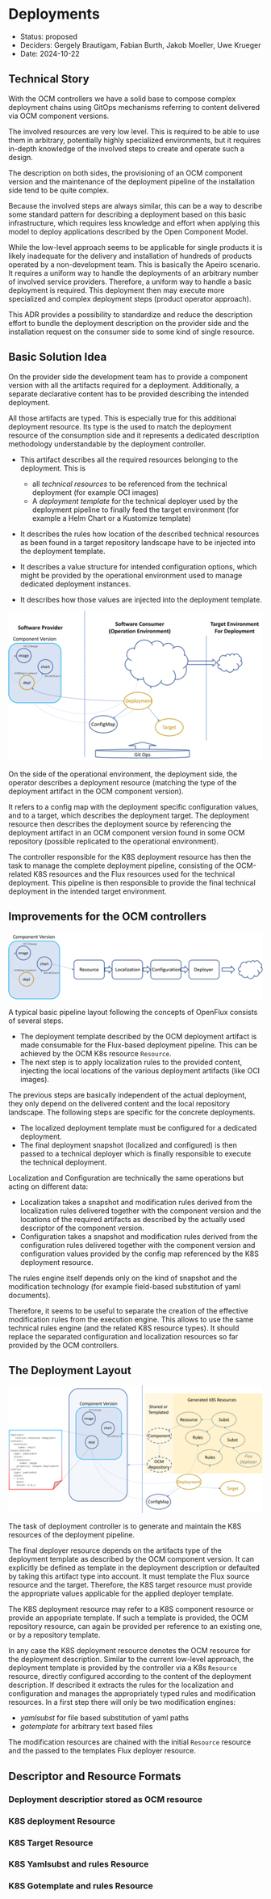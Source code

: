 # Deployments

* Status: proposed
* Deciders: Gergely Brautigam, Fabian Burth, Jakob Moeller, Uwe Krueger
* Date: 2024-10-22

## Technical Story

With the OCM controllers we have a solid base to compose complex deployment chains using GitOps mechanisms referring to content delivered via OCM component versions.

The involved resources are very low level. This is required to be able to
use them in arbitrary, potentially highly specialized environments, but it requires in-depth knowledge of the involved steps to create and operate such a design.

The description on both sides, the provisioning of an OCM component version and the maintenance of the deployment pipeline of the installation side tend to be quite complex.

Because the involved steps are always similar, this can be a way to describe some standard pattern for describing a deployment based on this basic infrastructure, which requires less knowledge and effort when applying this model to deploy applications described by the Open Component Model.

While the low-level approach seems to be applicable for single 
products it is likely inadequate for the delivery and installation of hundreds of products operated by a non-development team. This is basically the Apeiro scenario. It requires a uniform way to handle the deployments of an arbitrary number of involved service providers. Therefore, a uniform way to handle a basic deployment is required. This deployment then may execute more specialized and complex deployment steps (product operator approach).

This ADR provides a possibility to standardize and reduce the description effort to bundle the deployment description on the provider side and the installation request on the consumer side to some kind of single resource. 


## Basic Solution Idea

On the provider side the development team has to provide a component version with all the artifacts required for a deployment. Additionally,
a separate declarative content has to be provided describing the intended deployment.

All those artifacts are typed. This is especially true for this additional deployment resource. Its type is the used to match the deployment resource of the consumption side and it represents a dedicated description methodology understandable by the deployment controller.

- This artifact describes all the required resources belonging to the deployment. This is
  - all *technical resources* to be referenced from the technical deployment (for example OCI images)
  - A *deployment template* for the technical deployer used by the deployment pipeline to finally feed the target environment (for example a Helm Chart or a Kustomize template)

- It describes the rules how location of the described technical resources as been found in a target repository landscape have to be injected into the deployment template.

- It describes a value structure for intended configuration options, which might be provided by the operational environment used to manage dedicated deployment instances.

- It describes how those values are injected into the deployment template.

![Basic Idea](Idea.png "Basic Idea")

On the side of the operational environment, the deployment side,
the operator describes a deployment resource (matching the type of the deployment artifact in the OCM component version).

It refers to a config map with the deployment specific configuration values, and to a target, which describes the deployment target.
The deployment resource then describes the deployment source by referencing the deployment artifact in an OCM component version
found in some OCM repository (possible replicated to the operational environment).

The controller responsible for the K8S deployment resource has then the task to manage the complete deployment pipeline, consisting of the OCM-related K8S resources and the Flux resources used for the technical deployment. This pipeline is then responsible to provide the final technical deployment in the intended target environment.

## Improvements for the OCM controllers

![Pipeline Overview](PipelineOverview.png "Pipeline Overview")

A typical basic pipeline layout following the concepts of OpenFlux consists of several steps. 
- The deployment template described by the OCM deployment artifact is made consumable for the Flux-based deployment pipeline. This can be achieved by the OCM K8s resource `Resource`.
- The next step is to apply localization rules to the provided content, injecting the local locations of the various deployment artifacts (like OCI images).

The previous steps are basically independent of the actual deployment, they only depend on the delivered content and the local repository landscape. The following steps are specific for the concrete deployments.

- The localized deployment template must be configured for a dedicated deployment.
- The final deployment snapshot (localized and configured) is then passed to a technical deployer which is finally responsible to execute the technical deployment.

Localization and Configuration are technically the same operations but acting on different data:
- Localization takes a snapshot and modification rules derived from the localization rules delivered together with the component version and the locations of the required artifacts as described by the actually used descriptor of the component version.
- Configuration takes a snapshot and modification rules derived from the configuration rules delivered together with the component version and configuration values provided by the config map referenced by the K8S deployment resource.

The rules engine itself depends only on the kind of snapshot and the modification technology (for example field-based substitution of yaml documents).

Therefore, it seems to be useful to separate the creation of the effective modification rules from the execution engine. This allows to use the same technical rules engine (and the related K8S resource types). It should replace the separated configuration and localization resources so far provided by the OCM controllers.

## The Deployment Layout

![Deployment Layout](Overview.png "Deployment Layout")

The task of deployment controller is to generate and maintain the K8S resources of the deployment pipeline.

The final deployer resource depends on the artifacts type of the deployment template as described by the OCM component version.
It can explicitly be defined as template in the deployment description or defaulted by taking this artifact type into account.
It must template the Flux source resource and the target. Therefore,
the K8S target resource must provide the appropriate values applicable for the applied deployer template.

The K8S deployment resource may refer to a K8S component resource or provide an appopriate template. If such a template is provided, the OCM repository resource, can again be provided per reference to an existing one, or by a repository template.

In any case the K8S deployment resource denotes the OCM resource for the deployment description.
Similar to the current low-level approach, the deployment template is provided by the controller via a K8s `Resource` resource, directly configured according to the content of the deployment description. If described it extracts the rules for the localization and configuration and manages the appropriately typed rules and modification resources. In a first step there will only be two modification engines:
- *yamlsubst* for file based substitution of yaml paths
- *gotemplate* for arbitrary text based files

The modification resources are chained with the initial `Resource` resource and the passed to the templates Flux deployer resource.

## Descriptor and Resource Formats

### Deployment descriptior stored as OCM resource

### K8S deployment Resource

### K8S Target Resource

### K8S Yamlsubst and rules Resource

### K8S Gotemplate and rules Resource



